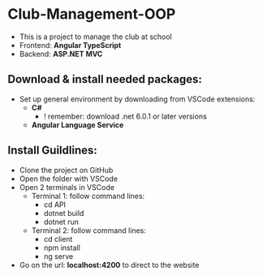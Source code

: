 # Club-Management-OOP

* This is a project to manage the club at school
* Frontend: **Angular TypeScript**
* Backend: **ASP.NET MVC**

## Download & install needed packages:
* Set up general environment by downloading from VSCode extensions:
  * **C#**
    * ! remember: download .net 6.0.1 or later versions
  * **Angular Language Service**

## Install Guildlines:
* Clone the project on GitHub
* Open the folder with VSCode
* Open 2 terminals in VSCode
  * Terminal 1: follow command lines:
    * cd API
    * dotnet build
    * dotnet run
  * Terminal 2: follow command lines:
    * cd client
    * npm install
    * ng serve
* Go on the url: **localhost:4200** to direct to the website
